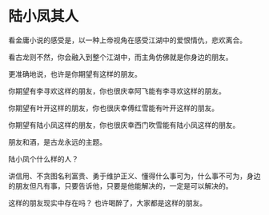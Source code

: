 # 陆小凤其人

看金庸小说的感受是，以一种上帝视角在感受江湖中的爱恨情仇，悲欢离合。

看古龙则不然，你会融入到整个江湖中，而主角仿佛就是你身边的朋友。

更准确地说，也许是你期望有这样的朋友。

你期望有李寻欢这样的朋友，你也很庆幸阿飞能有李寻欢这样的朋友。

你期望有叶开这样的朋友，你也很庆幸傅红雪能有叶开这样的朋友。

你期望有陆小凤这样的朋友，你也很庆幸西门吹雪能有陆小凤这样的朋友。

朋友和酒，是古龙永远的主题。

陆小凤个什么样的人？

讲信用、不贪图名利富贵、勇于维护正义、懂得什么事可为，什么事不可为，身边的朋友但凡有事，只要告诉他，只要是他能解决的，一定是可以解决的。

这样的朋友现实中存在吗？ 也许喝醉了，大家都是这样的朋友。
